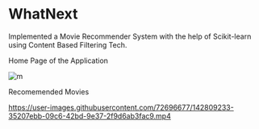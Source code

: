 # WhatNext

Implemented a Movie Recommender System with the help of Scikit-learn using Content Based Filtering Tech.

Home Page of the Application

![m](https://user-images.githubusercontent.com/72696677/142808767-c0d29a02-74ef-40cb-b8d9-f8fb00809fce.png)


Recomemended Movies

https://user-images.githubusercontent.com/72696677/142809233-35207ebb-09c6-42bd-9e37-2f9d6ab3fac9.mp4



